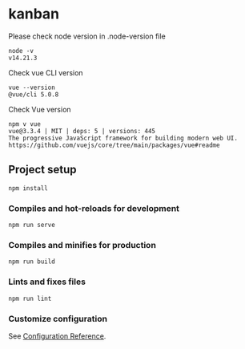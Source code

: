 # kanban
Please check node version in .node-version file
```
node -v
v14.21.3
```

Check vue CLI version
```
vue --version
@vue/cli 5.0.8
```

Check Vue version
```
npm v vue
vue@3.3.4 | MIT | deps: 5 | versions: 445
The progressive JavaScript framework for building modern web UI.
https://github.com/vuejs/core/tree/main/packages/vue#readme
```
## Project setup
```
npm install
```

### Compiles and hot-reloads for development
```
npm run serve
```

### Compiles and minifies for production
```
npm run build
```

### Lints and fixes files
```
npm run lint
```

### Customize configuration
See [Configuration Reference](https://cli.vuejs.org/config/).

